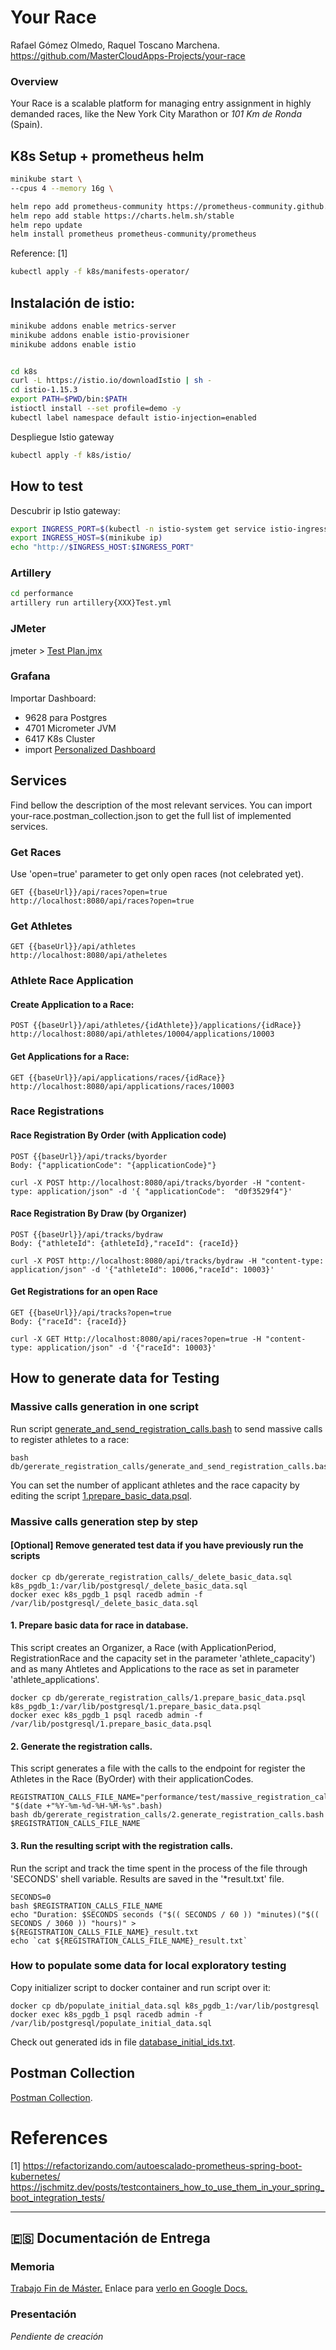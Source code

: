 # Your Race

Rafael Gómez Olmedo, Raquel Toscano Marchena.
https://github.com/MasterCloudApps-Projects/your-race

### Overview
Your Race is a scalable platform for managing entry assignment in highly demanded races, like the New York City Marathon or _101 Km de Ronda_ (Spain).

## K8s Setup + prometheus helm

```sh
minikube start \
--cpus 4 --memory 16g \

helm repo add prometheus-community https://prometheus-community.github.io/helm-charts
helm repo add stable https://charts.helm.sh/stable
helm repo update
helm install prometheus prometheus-community/prometheus
```
Reference: [1] 

```sh
kubectl apply -f k8s/manifests-operator/
```

## Instalación de istio:

```sh
minikube addons enable metrics-server
minikube addons enable istio-provisioner
minikube addons enable istio


cd k8s
curl -L https://istio.io/downloadIstio | sh -
cd istio-1.15.3
export PATH=$PWD/bin:$PATH
istioctl install --set profile=demo -y
kubectl label namespace default istio-injection=enabled
```

Despliegue Istio gateway

```sh
kubectl apply -f k8s/istio/
```


## How to test

Descubrir ip Istio gateway:

```sh
export INGRESS_PORT=$(kubectl -n istio-system get service istio-ingressgateway -o jsonpath='{.spec.ports[?(@.name=="http2")].nodePort}')
export INGRESS_HOST=$(minikube ip)
echo "http://$INGRESS_HOST:$INGRESS_PORT"
```

### Artillery

```sh
cd performance
artillery run artillery{XXX}Test.yml
```

### JMeter

jmeter > [Test Plan.jmx](/performance/Test%20Plan.jmx)

### Grafana

Importar Dashboard:
- 9628 para Postgres
- 4701 Micrometer JVM
- 6417 K8s Cluster
- import [Personalized Dashboard](/grafana/personalized.json)

## Services

Find bellow the description of the most relevant services.
You can import your-race.postman_collection.json to get the full list of implemented services. 
### Get Races

Use 'open=true' parameter to get only open races (not celebrated yet).

```
GET {{baseUrl}}/api/races?open=true
http://localhost:8080/api/races?open=true 
```

### Get Athletes
```
GET {{baseUrl}}/api/athletes
http://localhost:8080/api/atheletes
```

### Athlete Race Application

#### Create Application to a Race:
```
POST {{baseUrl}}/api/athletes/{idAthlete}}/applications/{idRace}}
http://localhost:8080/api/athletes/10004/applications/10003 
```

#### Get Applications for a Race:

```
GET {{baseUrl}}/api/applications/races/{idRace}}
http://localhost:8080/api/applications/races/10003
```

### Race Registrations
#### Race Registration By Order (with Application code)
```
POST {{baseUrl}}/api/tracks/byorder
Body: {"applicationCode": "{applicationCode}"}

curl -X POST http://localhost:8080/api/tracks/byorder -H "content-type: application/json" -d '{ "applicationCode":  "d0f3529f4"}'
```

#### Race Registration By Draw (by Organizer)
```
POST {{baseUrl}}/api/tracks/bydraw
Body: {"athleteId": {athleteId},"raceId": {raceId}}

curl -X POST http://localhost:8080/api/tracks/bydraw -H "content-type: application/json" -d '{"athleteId": 10006,"raceId": 10003}'
```

#### Get Registrations for an open Race
```
GET {{baseUrl}}/api/tracks?open=true
Body: {"raceId": {raceId}}

curl -X GET Http://localhost:8080/api/races?open=true -H "content-type: application/json" -d '{"raceId": 10003}'
```


## How to generate data for Testing
### Massive calls generation in one script

Run script [generate_and_send_registration_calls.bash](/db/gererate_registration_calls/generate_and_send_registration_calls.bash) to send massive calls to register athletes to a race:

```
bash db/gererate_registration_calls/generate_and_send_registration_calls.bash
```

You can set the number of applicant athletes and the race capacity by editing the script [1.prepare_basic_data.psql](/db/gererate_registration_calls/1.prepare_basic_data.psql).



### Massive calls generation step by step

#### [Optional] Remove generated test data if you have previously run the scripts
```
docker cp db/gererate_registration_calls/_delete_basic_data.sql k8s_pgdb_1:/var/lib/postgresql/_delete_basic_data.sql 
docker exec k8s_pgdb_1 psql racedb admin -f /var/lib/postgresql/_delete_basic_data.sql 
```

#### 1. Prepare basic data for race in database.

This script creates an Organizer, a Race (with ApplicationPeriod, RegistrationRace and the capacity set in the parameter 'athlete_capacity') and as many Ahtletes and Applications to the race as set in parameter 'athlete_applications'.

```
docker cp db/gererate_registration_calls/1.prepare_basic_data.psql k8s_pgdb_1:/var/lib/postgresql/1.prepare_basic_data.psql 
docker exec k8s_pgdb_1 psql racedb admin -f /var/lib/postgresql/1.prepare_basic_data.psql 
``` 

#### 2. Generate the registration calls.

This script generates a file with the calls to the endpoint for register the Athletes in the Race (ByOrder) with their applicationCodes. 
```
REGISTRATION_CALLS_FILE_NAME="performance/test/massive_registration_calls-"$(date +"%Y-%m-%d-%H-%M-%s".bash)
bash db/gererate_registration_calls/2.generate_registration_calls.bash $REGISTRATION_CALLS_FILE_NAME
```

#### 3. Run the resulting script with the registration calls.

Run the script and track the time spent in the process of the file through 'SECONDS' shell variable. Results are saved in the '*result.txt' file.


```
SECONDS=0
bash $REGISTRATION_CALLS_FILE_NAME
echo "Duration: $SECONDS seconds ("$(( SECONDS / 60 )) "minutes)("$(( SECONDS / 3060 )) "hours)" > ${REGISTRATION_CALLS_FILE_NAME}_result.txt
echo `cat ${REGISTRATION_CALLS_FILE_NAME}_result.txt`
```

### How to populate some data for local exploratory testing

Copy initializer script to docker container and run script over it:
```
docker cp db/populate_initial_data.sql k8s_pgdb_1:/var/lib/postgresql 
docker exec k8s_pgdb_1 psql racedb admin -f /var/lib/postgresql/populate_initial_data.sql
```

Check out generated ids in file [database_initial_ids.txt](/db/database_initial_ids.txt).

## Postman Collection
[Postman Collection](/your-race/your-race.postman_collection.json).


# References

[1] https://refactorizando.com/autoescalado-prometheus-spring-boot-kubernetes/
https://jschmitz.dev/posts/testcontainers_how_to_use_them_in_your_spring_boot_integration_tests/

___
## :es: Documentación de Entrega

### Memoria
[Trabajo Fin de Máster.](/docs/TFM-Memoria-Rafa-Raquel.odt)
Enlace para [verlo en Google Docs.](https://docs.google.com/document/d/17cHzdHlvV2ujh2DzF1rlHlmz_qfKArxPLsnF-EycibQ/edit)

### Presentación
_Pendiente de creación_



